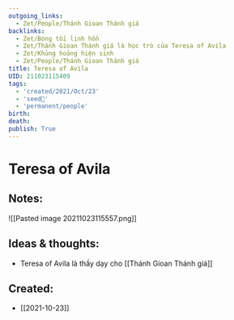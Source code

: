 ```yaml
---
outgoing_links:
  - Zet/People/Thánh Gioan Thánh giá
backlinks:
  - Zet/Bóng tối linh hồn
  - Zet/Thánh Gioan Thánh giá là học trò của Teresa of Avila
  - Zet/Khủng hoảng hiện sinh
  - Zet/People/Thánh Gioan Thánh giá
title: Teresa of Avila
UID: 211023115409
tags:
  - 'created/2021/Oct/23'
  - 'seed🥜'
  - 'permanent/people'
birth: 
death: 
publish: True
---
```

# Teresa of Avila

## Notes:
![[Pasted image 20211023115557.png]]

## Ideas & thoughts:
- Teresa of Avila là thầy dạy cho [[Thánh Gioan Thánh giá]]
## Created:
- [[2021-10-23]]
